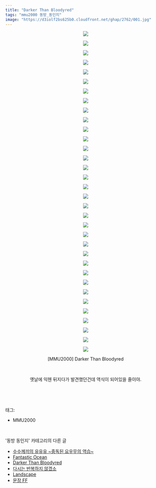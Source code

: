```yaml
---
title: "Darker Than Bloodyred"
tags: "mmu2000 동방_동인지"
image: "https://d3iolf2bs625b0.cloudfront.net/ghap/2762/001.jpg"
---
```

<div class="article">
<p style="text-align: center; clear: none; float: none;"><img src="{{ site.imgserver3 }}/ghap/2762/001.jpg"/></p>
<p style="text-align: center; clear: none; float: none;"><img src="{{ site.imgserver3 }}/ghap/2762/002.jpg"/></p>
<p style="text-align: center; clear: none; float: none;"><img src="{{ site.imgserver3 }}/ghap/2762/003.jpg"/></p>
<p style="text-align: center; clear: none; float: none;"><img src="{{ site.imgserver3 }}/ghap/2762/004.jpg"/></p>
<p style="text-align: center; clear: none; float: none;"><img src="{{ site.imgserver3 }}/ghap/2762/005.jpg"/></p>
<p style="text-align: center; clear: none; float: none;"><img src="{{ site.imgserver3 }}/ghap/2762/006.jpg"/></p>
<p style="text-align: center; clear: none; float: none;"><img src="{{ site.imgserver3 }}/ghap/2762/007.jpg"/></p>
<p style="text-align: center; clear: none; float: none;"><img src="{{ site.imgserver3 }}/ghap/2762/008.jpg"/></p>
<p style="text-align: center; clear: none; float: none;"><img src="{{ site.imgserver3 }}/ghap/2762/009.jpg"/></p>
<p style="text-align: center; clear: none; float: none;"><img src="{{ site.imgserver3 }}/ghap/2762/010.jpg"/></p>
<p style="text-align: center; clear: none; float: none;"><img src="{{ site.imgserver3 }}/ghap/2762/011.jpg"/></p>
<p style="text-align: center; clear: none; float: none;"><img src="{{ site.imgserver3 }}/ghap/2762/012.jpg"/></p>
<p style="text-align: center; clear: none; float: none;"><img src="{{ site.imgserver3 }}/ghap/2762/013.jpg"/></p>
<p style="text-align: center; clear: none; float: none;"><img src="{{ site.imgserver3 }}/ghap/2762/014.jpg"/></p>
<p style="text-align: center; clear: none; float: none;"><img src="{{ site.imgserver3 }}/ghap/2762/015.jpg"/></p>
<p style="text-align: center; clear: none; float: none;"><img src="{{ site.imgserver3 }}/ghap/2762/016.jpg"/></p>
<p style="text-align: center; clear: none; float: none;"><img src="{{ site.imgserver3 }}/ghap/2762/017.jpg"/></p>
<p style="text-align: center; clear: none; float: none;"><img src="{{ site.imgserver3 }}/ghap/2762/018.jpg"/></p>
<p style="text-align: center; clear: none; float: none;"><img src="{{ site.imgserver3 }}/ghap/2762/019.jpg"/></p>
<p style="text-align: center; clear: none; float: none;"><img src="{{ site.imgserver3 }}/ghap/2762/020.jpg"/></p>
<p style="text-align: center; clear: none; float: none;"><img src="{{ site.imgserver3 }}/ghap/2762/021.jpg"/></p>
<p style="text-align: center; clear: none; float: none;"><img src="{{ site.imgserver3 }}/ghap/2762/022.jpg"/></p>
<p style="text-align: center; clear: none; float: none;"><img src="{{ site.imgserver3 }}/ghap/2762/023.jpg"/></p>
<p style="text-align: center; clear: none; float: none;"><img src="{{ site.imgserver3 }}/ghap/2762/024.jpg"/></p>
<p style="text-align: center; clear: none; float: none;"><img src="{{ site.imgserver3 }}/ghap/2762/025.jpg"/></p>
<p style="text-align: center; clear: none; float: none;"><img src="{{ site.imgserver3 }}/ghap/2762/026.jpg"/></p>
<p style="text-align: center; clear: none; float: none;"><img src="{{ site.imgserver3 }}/ghap/2762/027.jpg"/></p>
<p style="text-align: center; clear: none; float: none;"><img src="{{ site.imgserver3 }}/ghap/2762/028.jpg"/></p>
<p style="text-align: center; clear: none; float: none;"><img src="{{ site.imgserver3 }}/ghap/2762/029.jpg"/></p>
<p style="text-align: center; clear: none; float: none;"><img src="{{ site.imgserver3 }}/ghap/2762/030.jpg"/></p>
<p style="text-align: center; clear: none; float: none;"><img src="{{ site.imgserver3 }}/ghap/2762/031.jpg"/></p>
<p style="text-align: center; clear: none; float: none;"><img src="{{ site.imgserver3 }}/ghap/2762/032.jpg"/></p>
<p style="text-align: center; clear: none; float: none;"><img src="{{ site.imgserver3 }}/ghap/2762/033.jpg"/></p>
<p style="text-align: center; clear: none; float: none;"><img src="{{ site.imgserver3 }}/ghap/2762/034.jpg"/></p>
<p style="text-align: center; clear: none; float: none;">[MMU2000] Darker Than Bloodyred</p>
<p style="text-align: center; clear: none; float: none;"><br/></p>
<p style="text-align: center; clear: none; float: none;">옛날에 익헨 뒤지다가 발견했던건데 역식이 되어있을 줄이야.</p>
<p><br/></p>
</div><br/>
<div class="tagTrail">
<p>태그: </p>
<ul>
<li>MMU2000</li>
</ul>
</div><br/>
<div class="another">
<p>'동방 동인지' 카테고리의 다른 글</p>
<ul>
<li><a href="/ghap_2764">수수께끼의 유유유 ~중독된 요우무의 역습~</a></li>
<li><a href="/ghap_2763">Fantastic Ocean</a></li>
<li><a href="/ghap_2762">Darker Than Bloodyred</a></li>
<li><a href="/ghap_2761">다시는 반복하지 않겠소</a></li>
<li><a href="/ghap_2760">Landscape</a></li>
<li><a href="/ghap_2759">문장 FF</a></li>
</ul>
</div><br/>
<div class="cb_module cb_fluid">
<div class="cb_wrt cb_profile">
</div><!-- commentList close -->
</div><br/>
